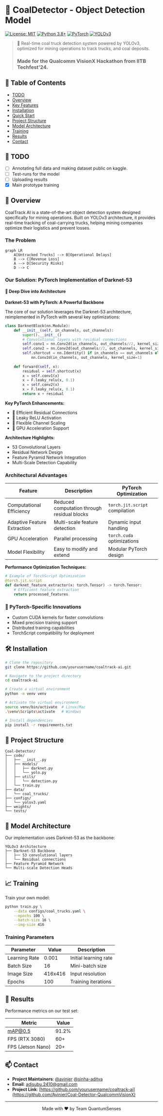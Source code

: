 # 🚛 CoalDetector - Object Detection Model

[![License: MIT](https://img.shields.io/badge/License-MIT-yellow.svg)](https://opensource.org/licenses/MIT)
[![Python 3.8+](https://img.shields.io/badge/python-3.8+-blue.svg)](https://www.python.org/downloads/)
[![PyTorch](https://img.shields.io/badge/PyTorch-2.0%2B-orange)](https://pytorch.org/)
[![YOLOv3](https://img.shields.io/badge/YOLO-v3-darkgreen)](https://pjreddie.com/darknet/yolo/)

> 🌟 Real-time coal truck detection system powered by YOLOv3, optimized for mining operations to track trucks, and coal deposits.
> ### Made for the Qualcomm VisionX Hackathon from IITB Techfest'24. 

## 📖 Table of Contents
- [TODO](#todo)
- [Overview](#overview)
- [Key Features](#key-features)
- [Installation](#installation)
- [Quick Start](#quick-start)
- [Project Structure](#project-structure)
- [Model Architecture](#model-architecture)
- [Training](#training)
- [Results](#results)
- [Contact](#contact)

## 📃 TODO

- [ ] Annotating full data and making dataset public on kaggle.
- [ ] Test-runs for the model
- [ ] Uploading results
- [x] Main prototype training 

## 🎯 Overview

CoalTrack AI is a state-of-the-art object detection system designed specifically for mining operations. Built on YOLOv3 architecture, it provides real-time tracking of coal-carrying trucks, helping mining companies optimize their logistics and prevent losses.

### The Problem
```mermaid
graph LR
    A[Untracked Trucks] --> B[Operational Delays]
    B --> C[Revenue Loss]
    A --> D[Security Risks]
    D --> C
```

### Our Solution: PyTorch Implementation of Darknet-53

#### 🔬 Deep Dive into Architecture

**Darknet-53 with PyTorch: A Powerful Backbone**

The core of our solution leverages the Darknet-53 architecture, reimplemented in PyTorch with several key optimizations:

```python
class DarknetBlock(nn.Module):
    def __init__(self, in_channels, out_channels):
        super().__init__()
        # Convolutional layers with residual connections
        self.conv1 = nn.Conv2d(in_channels, out_channels//2, kernel_size=1)
        self.conv2 = nn.Conv2d(out_channels//2, out_channels, kernel_size=3, padding=1)
        self.shortcut = nn.Identity() if in_channels == out_channels else \
            nn.Conv2d(in_channels, out_channels, kernel_size=1)
    
    def forward(self, x):
        residual = self.shortcut(x)
        x = self.conv1(x)
        x = F.leaky_relu(x, 0.1)
        x = self.conv2(x)
        x = F.leaky_relu(x, 0.1)
        return x + residual
```

**Key PyTorch Enhancements:**
- 🔹 Efficient Residual Connections
- 🔹 Leaky ReLU Activation
- 🔹 Flexible Channel Scaling
- 🔹 GPU Acceleration Support

**Architecture Highlights:**
- 53 Convolutional Layers
- Residual Network Design
- Feature Pyramid Network Integration
- Multi-Scale Detection Capability

### Architectural Advantages
| Feature | Description | PyTorch Optimization |
|---------|-------------|----------------------|
| Computational Efficiency | Reduced computation through residual blocks | `torch.jit.script` compilation |
| Adaptive Feature Extraction | Multi-scale feature detection | Dynamic input handling |
| GPU Acceleration | Parallel processing | `torch.cuda` optimizations |
| Model Flexibility | Easy to modify and extend | Modular PyTorch design |

**Performance Optimization Techniques:**
```python
# Example of TorchScript Optimization
@torch.jit.script
def darknet_feature_extractor(x: torch.Tensor) -> torch.Tensor:
    # Efficient feature extraction
    return processed_features
```

### 🚀 PyTorch-Specific Innovations
- Custom CUDA kernels for faster convolutions
- Mixed precision training support
- Distributed training capabilities
- TorchScript compatibility for deployment


## 🛠️ Installation

```bash
# Clone the repository
git clone https://github.com/yourusername/coaltrack-ai.git

# Navigate to the project directory
cd coaltrack-ai

# Create a virtual environment
python -m venv venv

# Activate the virtual environment
source venv/bin/activate  # Linux/Mac
.\venv\Scripts\activate   # Windows

# Install dependencies
pip install -r requirements.txt
```

## 📁 Project Structure

```
Coal-Detector/
├── code/
│   ├── __init__.py
│   ├── models/
│   │   ├── darknet.py
│   │   └── yolo.py
│   ├── utils/
│   │   └── detection.py
│   └── train.py
├── data/
│   └── coal_trucks/
├── configs/
│   └── yolov3.yaml
├── weights/
└── tests/
```

## 🧠 Model Architecture

Our implementation uses Darknet-53 as the backbone:

```
YOLOv3 Architecture
├── Darknet-53 Backbone
│   ├── 53 convolutional layers
│   └── Residual connections
├── Feature Pyramid Network
└── Multi-scale Detection Heads
```

## 📈 Training

Train your own model:

```bash
python train.py \
    --data configs/coal_trucks.yaml \
    --epochs 100 \
    --batch-size 16 \
    --img-size 416
```

### Training Parameters

| Parameter | Value | Description |
|-----------|-------|-------------|
| Learning Rate | 0.001 | Initial learning rate |
| Batch Size | 16 | Mini-batch size |
| Image Size | 416x416 | Input resolution |
| Epochs | 100 | Training iterations |

## 🎉 Results

Performance metrics on our test set:

| Metric | Value |
|--------|-------|
| mAP@0.5 | 91.2% |
| FPS (RTX 3080) | 60+ |
| FPS (Jetson Nano) | 20+ |

## 📫 Contact

- **Project Maintainers**: [@avinier](https://github.com/Avinier) [@sinha-aditya](https://github.com/Sinha-Aditya)
- **Email**: adisubu.2410@gmail.com
- **Project Link**: [https://github.com/yourusername/coaltrack-ai](https://github.com/Avinier/Coal-Detector-QualcommVisionX)

---
<p align="center">
  Made with ❤️ by Team QuantumSenses
</p>
